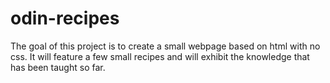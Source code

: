 # odin-recipes
The goal of this project is to create a small webpage based on html with no css. It will feature a few small recipes and will exhibit the knowledge that has been taught so far. 